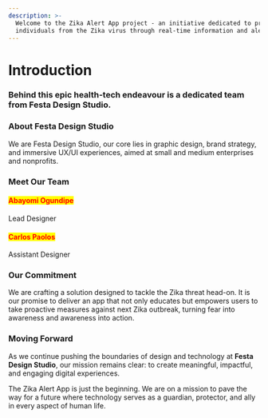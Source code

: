 ```yaml
---
description: >-
  Welcome to the Zika Alert App project - an initiative dedicated to protecting
  individuals from the Zika virus through real-time information and alerts.
---
```


# Introduction

### Behind this epic health-tech endeavour is a dedicated team from Festa Design Studio.

### About Festa Design Studio

We are Festa Design Studio, our core lies in graphic design, brand strategy, and immersive UX/UI experiences, aimed at small and medium enterprises and nonprofits.&#x20;

### Meet Our Team

#### <mark style="color:red;">Abayomi Ogundipe</mark>

Lead Designer

#### <mark style="color:red;">Carlos Paolos</mark>

Assistant Designer

### Our Commitment

We are crafting a solution designed to tackle the Zika threat head-on. It is our promise to deliver an app that not only educates but empowers users to take proactive measures against next Zika outbreak, turning fear into awareness and awareness into action.

### Moving Forward

As we continue pushing the boundaries of design and technology at **Festa Design Studio**, our mission remains clear: to create meaningful, impactful, and engaging digital experiences.&#x20;

The Zika Alert App is just the beginning. We are on a mission to pave the way for a future where technology serves as a guardian, protector, and ally in every aspect of human life.



####
